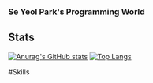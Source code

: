 ### Se Yeol Park's Programming World

## Stats
[![Anurag's GitHub stats](https://github-readme-stats.vercel.app/api?username=SeYeol00&show_icons=true&theme=dark)](https://github.com/anuraghazra/github-readme-stats)
[![Top Langs](https://github-readme-stats.vercel.app/api/top-langs/?username=SeYeol00&hide_progress=true&theme=dark)](https://github.com/anuraghazra/github-readme-stats)


#Skills



